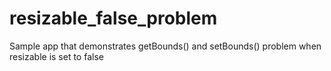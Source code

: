 # resizable_false_problem
Sample app that demonstrates getBounds() and setBounds() problem when resizable is set to false
